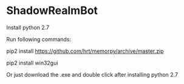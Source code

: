 # ShadowRealmBot

Install python 2.7

Run following commands: 

pip2 install https://github.com/hrt/memorpy/archive/master.zip

pip2 install win32gui

Or just download the .exe and double click after installing python 2.7

